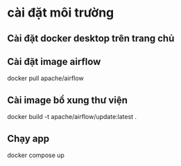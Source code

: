 # cài đặt môi trường

## Cài đặt docker desktop trên trang chủ

## Cài đặt image airflow
docker pull apache/airflow

## Cài image bổ xung thư viện
docker build -t apache/airflow/update:latest .

## Chạy app
docker compose up